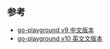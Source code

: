## 参考
- [go-playground v9 中文版本](https://s0godoc0org.icopy.site/gopkg.in/go-playground/validator.v9)
- [go-playground v10 英文文版本](https://pkg.go.dev/github.com/go-playground/validator?tab=doc#FieldLevel)
